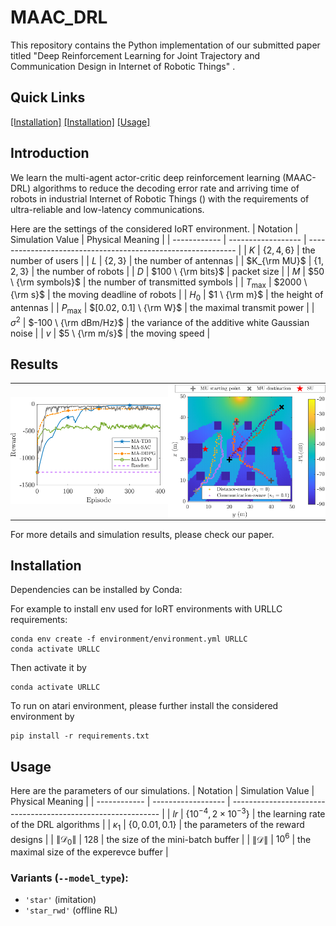 # MAAC_DRL
This repository contains the Python implementation of our submitted paper titled "Deep Reinforcement Learning for Joint Trajectory and Communication Design in Internet of Robotic Things" .
## Quick Links
[[Installation]](#installation)  [[Installation]](#installation) [[Usage]](#usage) 
## Introduction
We learn the multi-agent actor-critic deep reinforcement learning (MAAC-DRL) algorithms to reduce the decoding error rate and arriving time of robots in industrial Internet of Robotic Things () with the requirements of ultra-reliable and low-latency communications.

Here are the settings of the considered IoRT environment.
| Notation     | Simulation Value   | Physical Meaning                                             |
| ------------ | ------------------ | ------------------------------------------------------------ |
| $K$      | $\{2, 4, 6\}$                | the number of users    |
| $L$ | $\{2, 3\}$     | the number of antennas    |
| $K_{\rm MU}$ | $\{1, 2, 3\}$     | the number of robots     |
| $D$        | $100 \ {\rm bits}$      | packet size    |
| $M$        | $50 \ {\rm symbols}$     | the number of transmitted symbols    |
| $T_{\max}$   | $2000 \ {\rm s}$ | the moving deadline of robots   |
| $H_0$  | $1 \ {\rm m}$   | the height of antennas     |
| $P_{\max}$  | $[0.02, 0.1] \ {\rm W}$   | the maximal transmit power |
| $\sigma^2$     | $-100 \ {\rm dBm/Hz}$   | the variance of the additive white Gaussian noise                  |
| $v$          | $5 \ {\rm m/s}$    | the moving speed    |



## Results
<table style="padding: 0; border-spacing: 0;">
<tr style="padding: 0; border-spacing: 0;">
<td style="padding: 0; border-spacing: 0; width: 50%"><img src="./_doc/simulation_fig.png"></td>
<td style="padding: 0; border-spacing: 0; width: 50%"><img src="./_doc/simulation_fig2.png"></td>
</tr>
</table>

For more details and simulation results, please check our paper.

## Installation
Dependencies can be installed by Conda:

For example to install env used for IoRT environments with URLLC requirements:
```
conda env create -f environment/environment.yml URLLC
conda activate URLLC
```

Then activate it by
```
conda activate URLLC
```
To run on atari environment, please further install the considered environment by 
```
pip install -r requirements.txt
```

## Usage

Here are the parameters of our simulations.
| Notation     | Simulation Value   | Physical Meaning                                             |
| ------------ | ------------------ | ------------------------------------------------------------ |
| $lr$      | $\{10^{-4}, 2 \times 10^{-3}\}$                | the learning rate of the DRL algorithms    |
| $\kappa_1$ | $\{0, 0.01, 0.1\}$     | the parameters of the reward designs    |
| $\|\mathcal{D}_0\|$ | $128$     | the size of the mini-batch buffer   |
| $\|\mathcal{D}\|$        | $10^{6}$      | the maximal size of the experevce buffer    |

### Variants (`--model_type`):
 - `'star'` (imitation)
 - `'star_rwd'` (offline RL)
